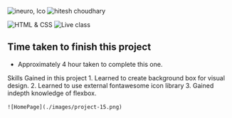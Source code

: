 ![ineuro, lco](https://img.shields.io/badge/iNeuron-LCO-green)
![hitesh choudhary](https://img.shields.io/badge/Hitesh--Choudhary-Full--stack--JS--bootcamp-red)

![HTML & CSS](https://img.shields.io/badge/HTML-CSS-orange)
![Live class](https://img.shields.io/badge/LIVE--CLASS-PROJECT--15-lightgrey)

## Time taken to finish this project

-   Approximately 4 hour taken to complete this one.

Skills Gained in this project
    1. Learned to create background box for visual design.
    2.   Learned to use external fontawesome icon library
    3.   Gained indepth knowledge of flexbox.


    ![HomePage](./images/project-15.png)